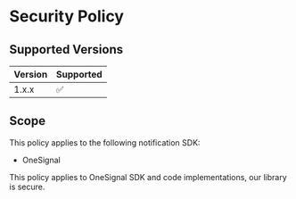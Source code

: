 # Security Policy

## Supported Versions

| Version | Supported          |
| ------- | ------------------ |
| 1.x.x   | :white_check_mark: |

## Scope
This policy applies to the following notification SDK:
- OneSignal

This policy applies to OneSignal SDK and code implementations, our library is secure.